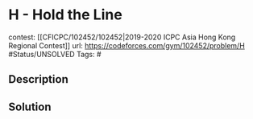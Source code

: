 # H - Hold the Line

contest: [[CFICPC/102452/102452|2019-2020 ICPC Asia Hong Kong Regional Contest]]
url: https://codeforces.com/gym/102452/problem/H
#Status/UNSOLVED
Tags: #

## Description

## Solution


